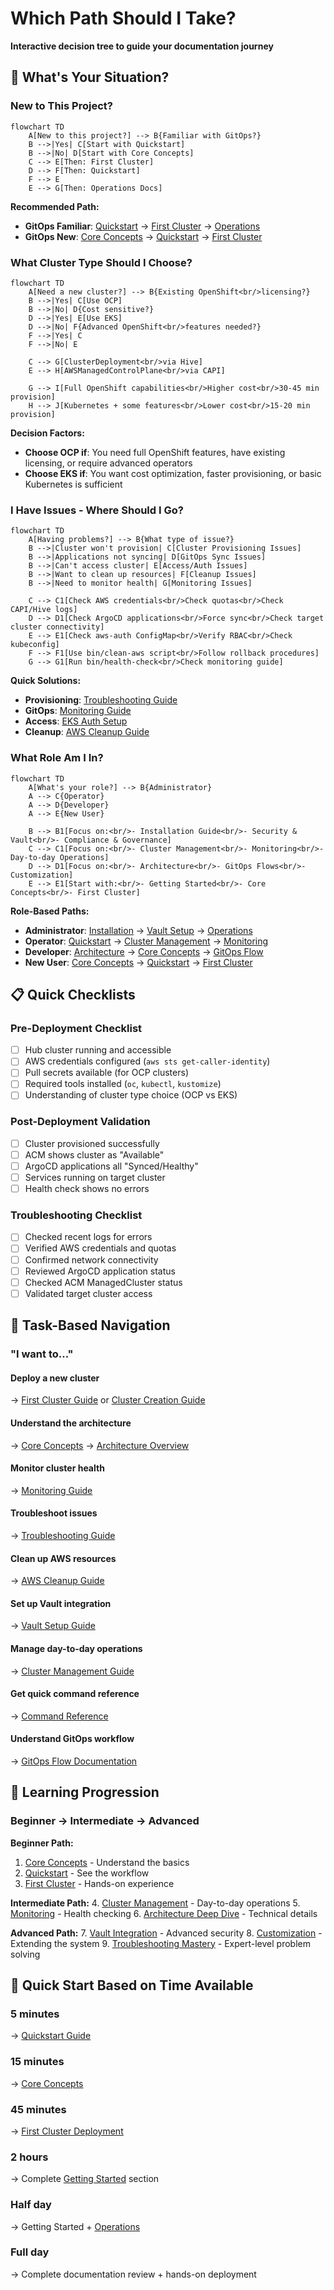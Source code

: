 # Which Path Should I Take?

**Interactive decision tree to guide your documentation journey**

## 🤔 What's Your Situation?

### New to This Project?
```mermaid
flowchart TD
    A[New to this project?] --> B{Familiar with GitOps?}
    B -->|Yes| C[Start with Quickstart]
    B -->|No| D[Start with Core Concepts]
    C --> E[Then: First Cluster]
    D --> F[Then: Quickstart]
    F --> E
    E --> G[Then: Operations Docs]
```

**Recommended Path:**
- **GitOps Familiar**: [Quickstart](./quickstart.md) → [First Cluster](./first-cluster.md) → [Operations](../operations/cluster-management.md)
- **GitOps New**: [Core Concepts](./concepts.md) → [Quickstart](./quickstart.md) → [First Cluster](./first-cluster.md)

### What Cluster Type Should I Choose?

```mermaid
flowchart TD
    A[Need a new cluster?] --> B{Existing OpenShift<br/>licensing?}
    B -->|Yes| C[Use OCP]
    B -->|No| D{Cost sensitive?}
    D -->|Yes| E[Use EKS]
    D -->|No| F{Advanced OpenShift<br/>features needed?}
    F -->|Yes| C
    F -->|No| E
    
    C --> G[ClusterDeployment<br/>via Hive]
    E --> H[AWSManagedControlPlane<br/>via CAPI]
    
    G --> I[Full OpenShift capabilities<br/>Higher cost<br/>30-45 min provision]
    H --> J[Kubernetes + some features<br/>Lower cost<br/>15-20 min provision]
```

**Decision Factors:**
- **Choose OCP if**: You need full OpenShift features, have existing licensing, or require advanced operators
- **Choose EKS if**: You want cost optimization, faster provisioning, or basic Kubernetes is sufficient

### I Have Issues - Where Should I Go?

```mermaid
flowchart TD
    A[Having problems?] --> B{What type of issue?}
    B -->|Cluster won't provision| C[Cluster Provisioning Issues]
    B -->|Applications not syncing| D[GitOps Sync Issues]
    B -->|Can't access cluster| E[Access/Auth Issues]
    B -->|Want to clean up resources| F[Cleanup Issues]
    B -->|Need to monitor health| G[Monitoring Issues]
    
    C --> C1[Check AWS credentials<br/>Check quotas<br/>Check CAPI/Hive logs]
    D --> D1[Check ArgoCD applications<br/>Force sync<br/>Check target cluster connectivity]
    E --> E1[Check aws-auth ConfigMap<br/>Verify RBAC<br/>Check kubeconfig]
    F --> F1[Use bin/clean-aws script<br/>Follow rollback procedures]
    G --> G1[Run bin/health-check<br/>Check monitoring guide]
```

**Quick Solutions:**
- **Provisioning**: [Troubleshooting Guide](../operations/troubleshooting.md#cluster-provisioning)
- **GitOps**: [Monitoring Guide](../operations/monitoring.md#troubleshooting-workflow)
- **Access**: [EKS Auth Setup](../eks-aws-auth-setup.md)
- **Cleanup**: [AWS Cleanup Guide](../../bin/clean-aws.md)

### What Role Am I In?

```mermaid
flowchart TD
    A[What's your role?] --> B{Administrator}
    A --> C{Operator}
    A --> D{Developer}
    A --> E{New User}
    
    B --> B1[Focus on:<br/>- Installation Guide<br/>- Security & Vault<br/>- Compliance & Governance]
    C --> C1[Focus on:<br/>- Cluster Management<br/>- Monitoring<br/>- Day-to-day Operations]
    D --> D1[Focus on:<br/>- Architecture<br/>- GitOps Flows<br/>- Customization]
    E --> E1[Start with:<br/>- Getting Started<br/>- Core Concepts<br/>- First Cluster]
```

**Role-Based Paths:**
- **Administrator**: [Installation](./production-installation.md) → [Vault Setup](../../operators/vault/global/VAULT-SETUP.md) → [Operations](../operations/cluster-management.md)
- **Operator**: [Quickstart](./quickstart.md) → [Cluster Management](../operations/cluster-management.md) → [Monitoring](../operations/monitoring.md)
- **Developer**: [Architecture](../../ARCHITECTURE.md) → [Core Concepts](./concepts.md) → [GitOps Flow](../architecture/gitops-flow.md)
- **New User**: [Core Concepts](./concepts.md) → [Quickstart](./quickstart.md) → [First Cluster](./first-cluster.md)

## 📋 Quick Checklists

### Pre-Deployment Checklist
- [ ] Hub cluster running and accessible
- [ ] AWS credentials configured (`aws sts get-caller-identity`)
- [ ] Pull secrets available (for OCP clusters)
- [ ] Required tools installed (`oc`, `kubectl`, `kustomize`)
- [ ] Understanding of cluster type choice (OCP vs EKS)

### Post-Deployment Validation
- [ ] Cluster provisioned successfully
- [ ] ACM shows cluster as "Available"
- [ ] ArgoCD applications all "Synced/Healthy"
- [ ] Services running on target cluster
- [ ] Health check shows no errors

### Troubleshooting Checklist
- [ ] Checked recent logs for errors
- [ ] Verified AWS credentials and quotas
- [ ] Confirmed network connectivity
- [ ] Reviewed ArgoCD application status
- [ ] Checked ACM ManagedCluster status
- [ ] Validated target cluster access

## 🎯 Task-Based Navigation

### "I want to..."

#### Deploy a new cluster
→ [First Cluster Guide](./first-cluster.md) or [Cluster Creation Guide](../../guides/cluster-creation.md)

#### Understand the architecture
→ [Core Concepts](./concepts.md) → [Architecture Overview](../../ARCHITECTURE.md)

#### Monitor cluster health
→ [Monitoring Guide](../operations/monitoring.md)

#### Troubleshoot issues
→ [Troubleshooting Guide](../operations/troubleshooting.md)

#### Clean up AWS resources
→ [AWS Cleanup Guide](../../bin/clean-aws.md)

#### Set up Vault integration
→ [Vault Setup Guide](../../operators/vault/global/VAULT-SETUP.md)

#### Manage day-to-day operations
→ [Cluster Management Guide](../operations/cluster-management.md)

#### Get quick command reference
→ [Command Reference](../reference/commands.md)

#### Understand GitOps workflow
→ [GitOps Flow Documentation](../architecture/gitops-flow.md)

## 🔄 Learning Progression

### Beginner → Intermediate → Advanced

**Beginner Path:**
1. [Core Concepts](./concepts.md) - Understand the basics
2. [Quickstart](./quickstart.md) - See the workflow
3. [First Cluster](./first-cluster.md) - Hands-on experience

**Intermediate Path:**
4. [Cluster Management](../operations/cluster-management.md) - Day-to-day operations
5. [Monitoring](../operations/monitoring.md) - Health checking
6. [Architecture Deep Dive](../architecture/gitops-flow.md) - Technical details

**Advanced Path:**
7. [Vault Integration](../../operators/vault/global/VAULT-SETUP.md) - Advanced security
8. [Customization](../architecture/customization.md) - Extending the system
9. [Troubleshooting Mastery](../operations/troubleshooting.md) - Expert-level problem solving

## 🚀 Quick Start Based on Time Available

### 5 minutes
→ [Quickstart Guide](./quickstart.md)

### 15 minutes  
→ [Core Concepts](./concepts.md)

### 45 minutes
→ [First Cluster Deployment](./first-cluster.md)

### 2 hours
→ Complete [Getting Started](./README.md) section

### Half day
→ Getting Started + [Operations](../operations/cluster-management.md)

### Full day
→ Complete documentation review + hands-on deployment